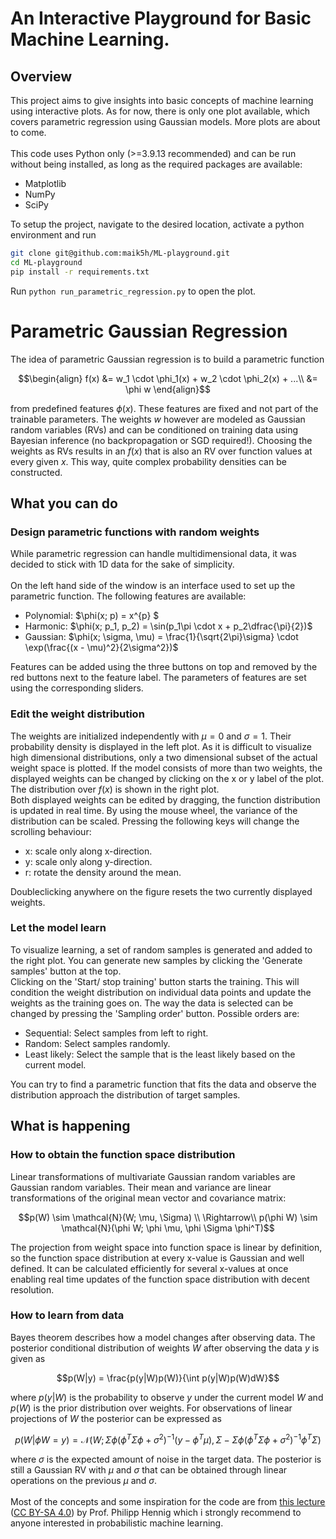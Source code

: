 # An Interactive Playground for Basic Machine Learning.

## Overview
This project aims to give insights into basic concepts of machine learning using interactive plots. As for now, there is only one plot available, which covers parametric regression using Gaussian models. More plots are about to come.\
\
This code uses Python only (>=3.9.13 recommended) and can be run without being installed, as long as the required packages are available:
- Matplotlib
- NumPy
- SciPy

To setup the project, navigate to the desired location, activate a python environment and run
```bash
git clone git@github.com:maik5h/ML-playground.git
cd ML-playground
pip install -r requirements.txt
```

Run `python run_parametric_regression.py` to open the plot.

# Parametric Gaussian Regression

The idea of parametric Gaussian regression is to build a parametric function 

```math
\begin{align}
f(x) &= w_1 \cdot \phi_1(x) + w_2 \cdot \phi_2(x) + ...\\
&= \phi w
\end{align}
```
from predefined features $\phi(x)$. These features are fixed and not part of the trainable parameters. The weights $w$ however are modeled as Gaussian random variables (RVs) and can be conditioned on training data using  Bayesian inference (no backpropagation or SGD required!). Choosing the weights as RVs results in an $f(x)$ that is also an RV over function values at every given $x$. This way, quite complex probability densities can be constructed.

## What you can do

### Design parametric functions with random weights

While parametric regression can handle multidimensional data, it was decided to stick with 1D data for the sake of simplicity.\
\
On the left hand side of the window is an interface used to set up the parametric function. The following features are available:

- Polynomial: $\phi(x; p) = x^{p} $
- Harmonic: $\phi(x; p_1, p_2) = \sin(p_1\pi \cdot x + p_2\dfrac{\pi}{2})$
- Gaussian: $\phi(x; \sigma, \mu) = \frac{1}{\sqrt{2\pi}\sigma} \cdot \exp(\frac{(x - \mu)^2}{2\sigma^2})$

Features can be added using the three buttons on top and removed by the red buttons next to the feature label. The parameters of features are set using the corresponding sliders.

### Edit the weight distribution
The weights are initialized independently with $\mu=0$ and $\sigma=1$. Their probability density is displayed in the left plot. As it is difficult to visualize high dimensional distributions, only a two dimensional subset of the actual weight space is plotted. If the model consists of more than two weights, the displayed weights can be changed by clicking on the x or y label of the plot. The distribution over $f(x)$ is shown in the right plot.\
Both displayed weights can be edited by dragging, the function distribution is updated in real time. By using the mouse wheel, the variance of the distribution can be scaled. Pressing the following keys will change the scrolling behaviour:

- x: scale only along x-direction.
- y: scale only along y-direction.
- r: rotate the density around the mean.

Doubleclicking anywhere on the figure resets the two currently displayed weights.

### Let the model learn

To visualize learning, a set of random samples is generated and added to the right plot. You can generate new samples by clicking the 'Generate samples' button at the top.\
Clicking on the 'Start/ stop training' button starts the training. This will condition the weight distribution on individual data points and update the weights as the training goes on. The way the data is selected can be changed by pressing the 'Sampling order' button. Possible orders are:
- Sequential: Select samples from left to right.
- Random: Select samples randomly.
- Least likely: Select the sample that is the least likely based on the current model.

You can try to find a parametric function that fits the data and observe the distribution approach the distribution of target samples.

## What is happening

### How to obtain the function space distribution

Linear transformations of multivariate Gaussian random variables are Gaussian random variables. Their mean and variance are linear transformations of the original mean vector and covariance matrix:

```math
p(W) \sim \mathcal{N}(W; \mu, \Sigma)
\\
\Rightarrow\\
p(\phi W) \sim \mathcal{N}(\phi W; \phi \mu, \phi \Sigma \phi^T)
```

The projection from weight space into function space is linear by definition, so the function space distribution at every x-value is Gaussian and well defined. It can be calculated efficiently for several x-values at once enabling real time updates of the function space distribution with decent resolution.

### How to learn from data

Bayes theorem describes how a model changes after observing data.
The posterior conditional distribution of weights $W$ after observing the data $y$ is given as
```math
p(W|y) = \frac{p(y|W)p(W)}{\int p(y|W)p(W)dW}
```
where $p(y|W)$ is the probability to observe $y$ under the current model $W$ and $p(W)$ is the prior distribution over weights. For observations of linear projections of $W$ the posterior can be expressed as

```math
p(W|\phi W = y) = \mathcal{N}(W;\Sigma \phi (\phi^T \Sigma \phi + \sigma^2)^{-1}(y - \phi^T \mu), \Sigma - \Sigma \phi(\phi^T \Sigma \phi + \sigma^2)^{-1}\phi^T \Sigma)
```
where $\sigma$ is the expected amount of noise in the target data. The posterior is still a Gaussian RV with $\mu$ and $\sigma$ that can be obtained through linear operations on the previous $\mu$ and $\sigma$.\
\
Most of the concepts and some inspiration for the code are from [this lecture](https://www.youtube.com/playlist?list=PL05umP7R6ij0hPfU7Yuz8J9WXjlb3MFjm) ([CC BY-SA 4.0](https://creativecommons.org/licenses/by/4.0/)) by Prof. Philipp Hennig which i strongly recommend to anyone interested in probabilistic machine learning.